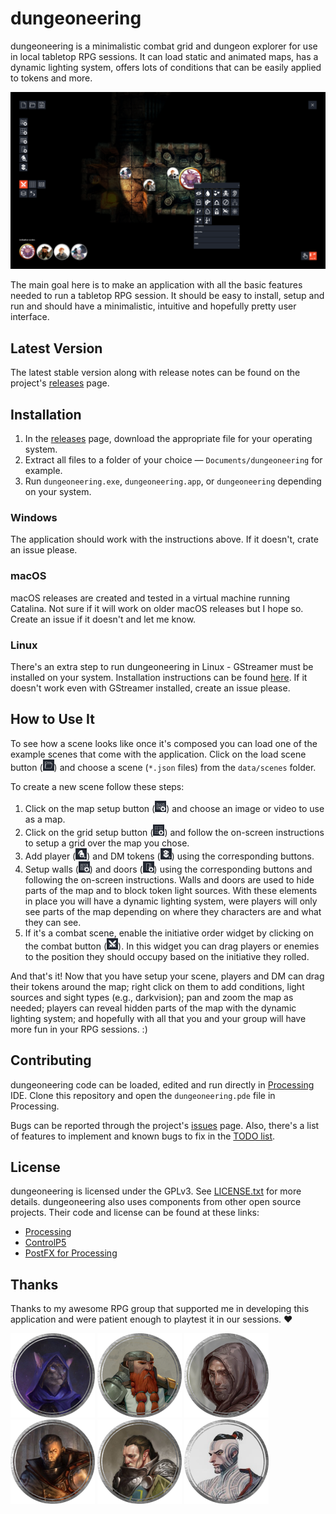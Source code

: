 # dungeoneering
dungeoneering is a minimalistic combat grid and dungeon explorer for use in local tabletop RPG sessions. It can load static and animated maps, has a dynamic lighting system, offers lots of conditions that can be easily applied to tokens and more.

![dungeoneering screenshot, v0.1.0](screenshot.png "dungeoneering screenshot, v0.1.0")

The main goal here is to make an application with all the basic features needed to run a tabletop RPG session. It should be easy to install, setup and run and should have a minimalistic, intuitive and hopefully pretty user interface.



## Latest Version

The latest stable version along with release notes can be found on the project's [releases](https://github.com/luiscastilho/dungeoneering/releases) page.



## Installation

1. In the [releases](https://github.com/luiscastilho/dungeoneering/releases) page, download the appropriate file for your operating system.
2. Extract all files to a folder of your choice — `Documents/dungeoneering` for example.
3. Run `dungeoneering.exe`, `dungeoneering.app`, or `dungeoneering` depending on your system.

### Windows

The application should work with the instructions above. If it doesn't, crate an issue please.

### macOS

macOS releases are created and tested in a virtual machine running Catalina. Not sure if it will work on older macOS releases but I hope so. Create an issue if it doesn't and let me know.

### Linux

There's an extra step to run dungeoneering in Linux - GStreamer must be installed on your system. Installation instructions can be found [here](https://gstreamer.freedesktop.org/documentation/installing/on-linux.html). If it doesn't work even with GStreamer installed, create an issue please.



## How to Use It

To see how a scene looks like once it's composed you can load one of the example scenes that come with the application. Click on the load scene button (<img src="../data/icons/app/load_idle.png" width="18" height="18" alt="load scene icon" title="load scene icon">) and choose a scene (`*.json` files) from the `data/scenes` folder.

To create a new scene follow these steps:

1. Click on the map setup button (<img src="../data/icons/scene/setup/map_idle.png" width="18" height="18" alt="map setup icon" title="map setup icon">) and choose an image or video to use as a map.
2. Click on the grid setup button (<img src="../data/icons/scene/setup/grid_idle.png" width="18" height="18" alt="grid setup icon" title="grid setup icon">) and follow the on-screen instructions to setup a grid over the map you chose.
3. Add player (<img src="../data/icons/scene/setup/hero_idle.png" width="18" height="18" alt="add player token icon" title="add player token icon">) and DM tokens (<img src="../data/icons/scene/setup/monster_idle.png" width="18" height="18" alt="add DM icon" title="add DM icon">) using the corresponding buttons.
4. Setup walls (<img src="../data/icons/scene/setup/wall_idle.png" width="18" height="18" alt="walls setup icon" title="walls setup icon">) and doors (<img src="../data/icons/scene/setup/door_idle.png" width="18" height="18" alt="doors setup icon" title="doors setup icon">) using the corresponding buttons and following the on-screen instructions. Walls and doors are used to hide parts of the map and to block token light sources. With these elements in place you will have a dynamic lighting system, were players will only see parts of the map depending on where they characters are and what they can see.
5. If it's a combat scene, enable the initiative order widget by clicking on the combat button (<img src="../data/icons/scene/config/combat_idle.png" width="18" height="18" alt="combat icon" title="combat icon">). In this widget you can drag players or enemies to the position they should occupy based on the initiative they rolled.

And that's it! Now that you have setup your scene, players and DM can drag their tokens around the map; right click on them to add conditions, light sources and sight types (e.g., darkvision); pan and zoom the map as needed; players can reveal hidden parts of the map with the dynamic lighting system; and hopefully with all that you and your group will have more fun in your RPG sessions. :)



## Contributing

dungeoneering code can be loaded, edited and run directly in [Processing](https://processing.org/) IDE. Clone this repository and open the `dungeoneering.pde` file in Processing.

Bugs can be reported through the project's [issues](https://github.com/luiscastilho/dungeoneering/issues) page. Also, there's a list of features to implement and known bugs to fix in the [TODO list](TODO.md).



## License

dungeoneering is licensed under the GPLv3. See [LICENSE.txt](LICENSE.txt) for more details. dungeoneering also uses components from other open source projects. Their code and license can be found at these links:

- [Processing](https://github.com/processing/processing)
- [ControlP5](https://github.com/sojamo/controlp5)
- [PostFX for Processing](https://github.com/cansik/processing-postfx)



## Thanks

Thanks to my awesome RPG group that supported me in developing this application and were patient enough to playtest it in our sessions. :heart:

![Claw, Tabaxi Sorcerer (Wild Magic)](playtesters/claw.png "Claw, Tabaxi Sorcerer (Wild Magic)")
![Gruk, Dwarf Fighter (Eldritch Knight)](playtesters/gruk.png "Gruk, Dwarf Fighter (Eldritch Knight)")
![Labard, Halfling Rogue (Assassin)](playtesters/labard.png "Labard, Halfling Rogue (Assassin)")
![Lander, Human Cleric (Forge Domain)](playtesters/lander.png "Lander, Human Cleric (Forge Domain)")
![Naven, Half-Elf Paladin (Oath of the Ancients)](playtesters/naven.png "Naven, Half-Elf Paladin (Oath of the Ancients)")
![Sora, Human Monk (Way of the Long Death)](playtesters/sora.png "Sora, Human Monk (Way of the Long Death)")
